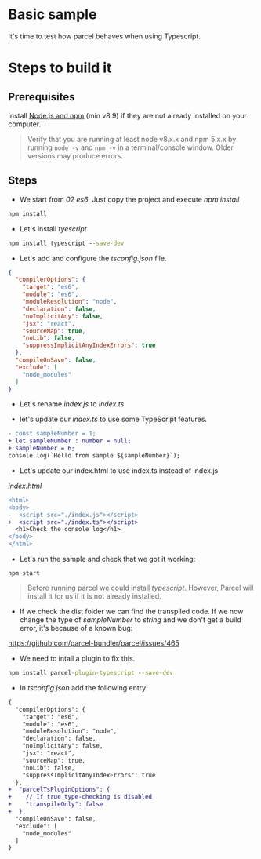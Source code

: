 # Basic sample

It's time to test how parcel behaves when using Typescript.

# Steps to build it

## Prerequisites

Install [Node.js and npm](https://nodejs.org/en/) (min v8.9) if they are not already installed on your computer.

> Verify that you are running at least node v8.x.x and npm 5.x.x by running `node -v` and `npm -v` in a terminal/console window. Older versions may produce errors.

## Steps

- We start from _02 es6_. Just copy the project and execute _npm install_

```cmd
npm install
```

- Let's install _tyescript_

```cmd
npm install typescript --save-dev
```

- Let's add and configure the _tsconfig.json_ file.

```json
{
  "compilerOptions": {
    "target": "es6",
    "module": "es6",
    "moduleResolution": "node",
    "declaration": false,
    "noImplicitAny": false,
    "jsx": "react",
    "sourceMap": true,
    "noLib": false,
    "suppressImplicitAnyIndexErrors": true
  },
  "compileOnSave": false,
  "exclude": [
    "node_modules"
  ]
}
```

- Let's rename _index.js_ to _index.ts_

- let's update our _index.ts_ to use some TypeScript features.

```diff
- const sampleNumber = 1;
+ let sampleNumber : number = null;
+ sampleNumber = 6;
console.log(`Hello from sample ${sampleNumber}`);
```

- Let's update our index.html to use index.ts instead of index.js

_index.html_

```diff
<html>
<body>
-  <script src="./index.js"></script>
+  <script src="./index.ts"></script>
  <h1>Check the console log</h1>
</body>
</html>
```

- Let's run the sample and check that we got it working:

```
npm start
```

> Before running parcel we could install _typescript_. However, Parcel will install it for us if it is not already installed.

- If we check the dist folder we can find the transpiled code. If we now change the type of _sampleNumber_ to _string_
and we don't get a build error, it's because of a known bug:

https://github.com/parcel-bundler/parcel/issues/465

- We need to intall a plugin to fix this.

```cmd
npm install parcel-plugin-typescript --save-dev
```

- In _tsconfig.json_ add the following entry:

```diff
{
  "compilerOptions": {
    "target": "es6",
    "module": "es6",
    "moduleResolution": "node",
    "declaration": false,
    "noImplicitAny": false,
    "jsx": "react",
    "sourceMap": true,
    "noLib": false,
    "suppressImplicitAnyIndexErrors": true
  },
+  "parcelTsPluginOptions": {
+    // If true type-checking is disabled
+    "transpileOnly": false
+  },  
  "compileOnSave": false,
  "exclude": [
    "node_modules"
  ]
}
```
